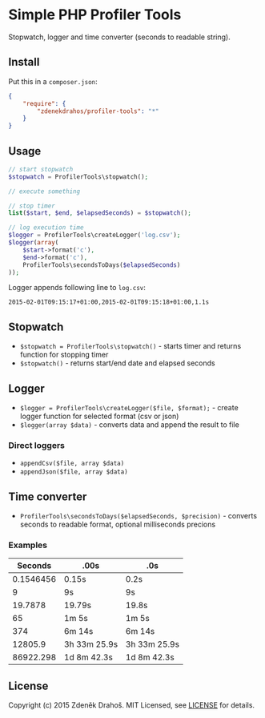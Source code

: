 # Simple PHP Profiler Tools

Stopwatch, logger and time converter (seconds to readable string).

## Install

Put this in a `composer.json`:

```json
{
    "require": {
        "zdenekdrahos/profiler-tools": "*"
    }
}
```

## Usage

``` php
// start stopwatch
$stopwatch = ProfilerTools\stopwatch();

// execute something

// stop timer
list($start, $end, $elapsedSeconds) = $stopwatch();

// log execution time
$logger = ProfilerTools\createLogger('log.csv');
$logger(array(
    $start->format('c'),
    $end->format('c'),
    ProfilerTools\secondsToDays($elapsedSeconds)
));

```

Logger appends following line to `log.csv`:

```
2015-02-01T09:15:17+01:00,2015-02-01T09:15:18+01:00,1.1s
```

## Stopwatch

* `$stopwatch = ProfilerTools\stopwatch()` - starts timer and returns function for stopping timer
* `$stopwatch()` - returns start/end date and elapsed seconds

## Logger

* `$logger = ProfilerTools\createLogger($file, $format);` - create logger function for selected format (csv or json)
* `$logger(array $data)` - converts data and append the result to file

### Direct loggers

* `appendCsv($file, array $data)`
* `appendJson($file, array $data)`

## Time converter

* `ProfilerTools\secondsToDays($elapsedSeconds, $precision)` - converts seconds to readable format, optional milliseconds precions

### Examples

| Seconds     | .00s         | .0s
| ----------- |--------------|--------------
| 0.1546456   | 0.15s        | 0.2s
| 9           | 9s           | 9s
| 19.7878     | 19.79s       | 19.8s
| 65          | 1m 5s        | 1m 5s
| 374         | 6m 14s       | 6m 14s
| 12805.9     | 3h 33m 25.9s | 3h 33m 25.9s
| 86922.298   | 1d 8m 42.3s  | 1d 8m 42.3s

## License

Copyright (c) 2015 Zdeněk Drahoš. MIT Licensed, see [LICENSE](LICENSE) for details.
